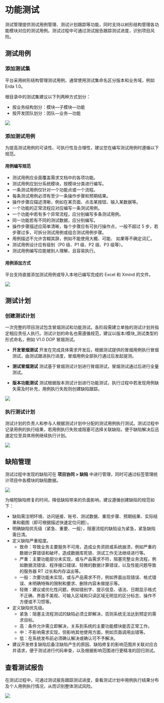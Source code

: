 # 功能测试

测试管理提供测试用例管理、测试计划跟踪等功能，同时支持以树形结构管理各功能模块对应的测试用例。测试过程中可通过测试报告跟踪测试进度，识别项目风险。
## 测试用例
### 添加测试集
平台采用树形结构管理测试用例，通常使用测试集命名区分版本和业务域，例如 Erda 1.0。

根目录中的测试集建议以下列两种方式划分：

* 按业务结构划分：模块—子模块—功能
* 按开发团队划分：团队—业务—功能

![](https://terminus-paas.oss-cn-hangzhou.aliyuncs.com/paas-doc/2021/08/22/fec999f8-999a-47e9-9871-fa626809d504.png)

### 添加测试用例

为提高测试用例的可读性、可执行性及合理性，建议您在编写测试用例时遵循以下规范。

#### 用例编写规范
- 测试用例应全面覆盖需求文档中的各项功能。
- 测试用例应划分系统模块，按模块分类进行编写。
- 一条测试用例仅针对一个功能点或一个流程。
- 每条测试用例必须有至少一条操作步骤和预期结果。
- 操作步骤应描述清晰，例如在某页面、点击某按钮、输入某数据等。
- 一个功能的正常流程应对应编写一条测试用例。
- 一个功能中若有多个异常流程，应分别编写多条测试用例。
- 同一功能若有不同的测试数据，应分别编写。
- 操作步骤描述应简单清晰，每个步骤应有可执行操作点，一般不超过 5 步，若步骤过多，可拆分测试用例或组合测试用例步骤。
- 用例描述不允许含糊其辞，例如不能使用大概、可能、 如果等不确定词汇。
- 测试用例设计应有级别（P0 级、P1 级、P2 级、P3 级等）。
- 测试用例编写应能被别人理解，且容易执行。

#### 用例添加方式

平台支持直接添加测试用例或导入本地已编写完成的 Excel 和 Xmind 的文件。

![](https://terminus-paas.oss-cn-hangzhou.aliyuncs.com/paas-doc/2021/08/22/76d6aff8-682d-4452-af1b-01cd06b2f2d1.png)

## 测试计划

### 创建测试计划

一次完整的项目测试包含冒烟测试和功能测试。各阶段需建立单独的测试计划并指定相应责任人执行。测试计划的命名也需遵循规范，建议以版本/模块_测试类型的形式命名，例如 V1.0 DOP 冒烟测试。

- **开发冒烟测试**
  开发在完成具体需求开发后，根据测试提供的冒烟用例执行冒烟测试，由测试跟进执行进度，冒烟用例全部执行通过后发起提测。

- **测试冒烟测试**
  测试基于冒烟测试计划进行冒烟测试，冒烟测试通过后进行全量测试。

- **版本功能测试**
  测试根据版本测试计划进行功能测试，执行过程中若发现用例缺失需及时补充，用例执行失败则创建缺陷跟踪。

![](https://terminus-paas.oss-cn-hangzhou.aliyuncs.com/paas-doc/2021/08/22/cf36b02f-0bb3-4fa0-ace6-8b40bb38bebe.png)

### 执行测试计划

测试计划的负责人和参与人根据测试计划中分配的测试用例执行测试。测试过程中记录用例的执行结果，若用例执行失败或阻塞可选择关联缺陷，便于缺陷解决后迅速定位至具体用例继续执行计划。

![](https://terminus-paas.oss-cn-hangzhou.aliyuncs.com/paas-doc/2021/08/22/a7c461e6-3475-4039-a2f3-0dfbd64cf700.png)

## 缺陷管理

测试过程中发现的缺陷可在 **项目协同 > 缺陷** 中进行管理，同时可通过标签管理统计项目中各模块的缺陷数据。

![](https://terminus-paas.oss-cn-hangzhou.aliyuncs.com/paas-doc/2021/08/22/29085bce-b1ad-4065-9bf3-c9534c3be81e.png)

为缩短缺陷修复的时间，降低缺陷带来的负面影响，建议遵循创建缺陷的规范如下：
- 缺陷需注明环境、访问链接、账号、测试数据、重现步骤、预期结果、实际结果和截图（即可根据描述快速定位问题）。
- 明确缺陷优先级（紧急、重要、一般），阻塞流程的缺陷设为紧急，紧急缺陷需日清。
- 定义缺陷严重程度。
    - 致命：导致业务主要服务不可用，造成业务资损或系统崩溃，例如严重的数据计算错误和破坏，造成数据库死锁、测试工作无法继续进行等。
    - 严重：主要功能部分未实现，或与产品需求不符，阻塞完整业务流程，例如数据流错误、程序接⼝错误、轻微的数据计算错误，以及性能问题导致的服务器 RT 过⻓和内存溢出等。
    - 一般：次要功能未实现，或与产品需求不符，例如界⾯出现错误、格式错误、未明确特殊的限制和要求、删除内容未做提示等。
    - 轻微：建议或优化性问题，例如错别字、提示信息、语法、日期显示格式不正确、界⾯不美观、可输入区域和只读区域无明显的区分标志、操作不方便或不习惯等。
- 定义缺陷优先级。
    - 紧急：阻塞主流程测试的缺陷必须立即解决，否则系统无法达到预定的需求目标。
    - 高：条件允许需立即解决，关系到系统的主要功能模块能否正常工作。
    - 中：不影响需求实现，但影响其他使用方面，例如页面调用出错等。
    - 低：在系统发布前必须确认解决或确认可不予解决。
- 建议开发修复缺陷后备注缺陷产生的原因、缺陷修复的影响范围并关联对应合并请求，便于测试进行代码审查，以及根据影响范围进行更精准的回归测试。

## 查看测试报告

在测试过程中，可通过测试报告跟踪测试进度，查看测试计划中用例执行结果分布及个人用例执行情况，从而识别整体测试风险。

![](https://terminus-paas.oss-cn-hangzhou.aliyuncs.com/paas-doc/2021/08/22/6fda8b1d-caa5-44dc-8209-137b7fd42887.png)
